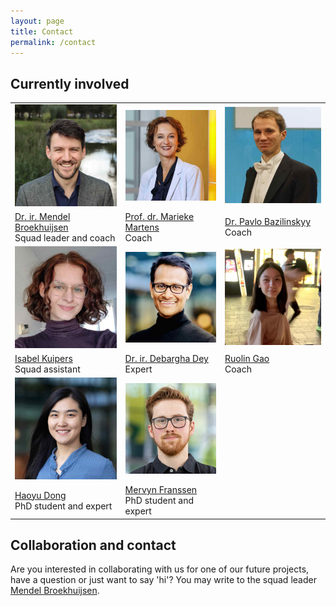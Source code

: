 ```yaml
---
layout: page
title: Contact
permalink: /contact
---
```


## Currently involved
<table class="about-people-table">
<tbody>
  <tr>
    <td class="about-people-cell"><img src="/assets/img/people/mendel-broekhuijsen.jpg" class="about-person"></td>
    <td class="about-people-cell"><img src="/assets/img/people/marieke-martens.jpg" class="about-person"></td>
    <td class="about-people-cell"><img src="/assets/img/people/pavlo-bazilinskyy.jpg" class="about-person"></td>
  </tr>
  <tr>
    <td class="about-people-cell"><a href="https://www.linkedin.com/in/mendelbroekhuijsen">Dr. ir. Mendel Broekhuijsen</a><br>Squad leader and coach</td>
    <td class="about-people-cell"><a href="https://www.linkedin.com/in/marieke-martens-30892610">Prof. dr. Marieke Martens</a><br>Coach</td>
    <td class="about-people-cell"><a href="https://bazilinskyy.github.io">Dr. Pavlo Bazilinskyy</a><br>Coach</td>
  </tr>
  <tr>
    <td class="about-people-cell"><img src="/assets/img/people/isabel-kuipers.jpg" class="about-person"></td>
    <td class="about-people-cell"><img src="/assets/img/people/debargha-dey.jpg" class="about-person"></td>
    <td class="about-people-cell"><img src="/assets/img/people/ruolin-gao.jpg" class="about-person"></td>
  </tr>
  <tr>
    <td class="about-people-cell"><a href="https://www.linkedin.com/in/isabel-kuipers-478b4a209">Isabel Kuipers</a><br>Squad assistant</td>
    <td class="about-people-cell"><a href="https://www.linkedin.com/in/deydavedey">Dr. ir. Debargha Dey</a><br>Expert</td>
    <td class="about-people-cell"><a href="https://www.linkedin.com/in/ruolin-gao-731904163">Ruolin Gao</a><br>Coach</td>
  </tr>
   <tr>
    <td class="about-people-cell"><img src="/assets/img/people/haoyu-dong.jpg" class="about-person"></td>
    <td class="about-people-cell"><img src="/assets/img/people/mervyn-franssen.jpg" class="about-person"></td>
  </tr>
  <tr>
    <td class="about-people-cell"><a href="https://www.linkedin.com/in/haoyudong">Haoyu Dong</a><br>PhD student and expert</td>
    <td class="about-people-cell"><a href="https://www.linkedin.com/in/mervynfranssen">Mervyn Franssen</a><br>PhD student and expert</td>
  </tr>
</tbody>
</table>

## Collaboration and contact
Are you interested in collaborating with us for one of our future projects, have a question or just want to say 'hi'? You may write to the squad leader [Mendel Broekhuijsen](mailto:m.j.broekhuijsen@tue.nl).